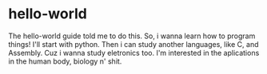# hello-world
The hello-world guide told me to do this.
So, i wanna learn how to program things!
I'll start with python.
Then i can study another languages, like C, and Assembly.
Cuz i wanna study eletronics too.
I'm interested in the aplications in the human body, biology n' shit.
